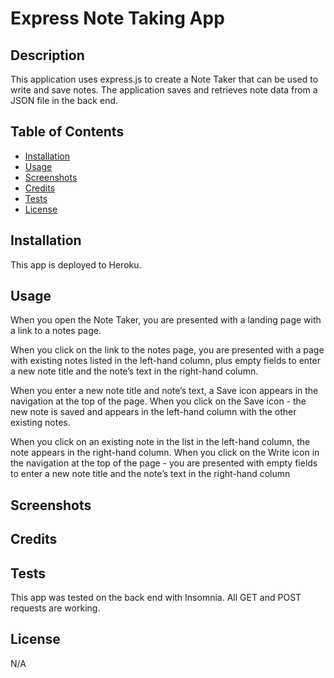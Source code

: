 # Express Note Taking App

## Description

This application uses express.js to create a Note Taker that can be used to write and save notes. The application saves and retrieves note data from a JSON file in the back end.

## Table of Contents
- [Installation](#installation)
- [Usage](#usage)
- [Screenshots](#Screenshots)
- [Credits](#credits)
- [Tests](#tests)
- [License](#license)

## Installation
This app is deployed to Heroku.

## Usage
When you open the Note Taker, you are presented with a landing page with a link to a notes page. 

When you click on the link to the notes page, you are presented with a page with existing notes listed in the left-hand column, plus empty fields to enter a new note title and the note’s text in the right-hand column. 

When you enter a new note title and note’s text, a Save icon appears in the navigation at the top of the page. When you click on the Save icon - the new note is saved and appears in the left-hand column with the other existing notes.

When you click on an existing note in the list in the left-hand column, the note appears in the right-hand column. When you click on the Write icon in the navigation at the top of the page - you are presented with empty fields to enter a new note title and the note’s text in the right-hand column

## Screenshots

## Credits

## Tests
This app was tested on the back end with Insomnia. All GET and POST requests are working.

## License
N/A



